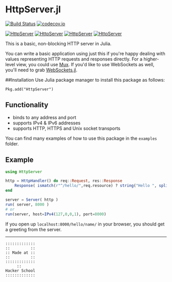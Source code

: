 # HttpServer.jl

[![Build Status](https://travis-ci.org/JuliaWeb/HttpServer.jl.svg?branch=master)](https://travis-ci.org/JuliaWeb/HttpServer.jl)
[![codecov.io](http://codecov.io/github/JuliaWeb/HttpServer.jl/coverage.svg?branch=master)](http://codecov.io/github/JuliaWeb/HttpServer.jl?branch=master)

[![HttpServer](http://pkg.julialang.org/badges/HttpServer_0.3.svg)](http://pkg.julialang.org/?pkg=HttpServer&ver=0.3)
[![HttpServer](http://pkg.julialang.org/badges/HttpServer_0.4.svg)](http://pkg.julialang.org/?pkg=HttpServer&ver=0.4)
[![HttpServer](http://pkg.julialang.org/badges/HttpServer_0.5.svg)](http://pkg.julialang.org/?pkg=HttpServer&ver=0.5)
[![HttpServer](http://pkg.julialang.org/badges/HttpServer_0.6.svg)](http://pkg.julialang.org/?pkg=HttpServer&ver=0.6)

This is a basic, non-blocking HTTP server in Julia.

You can write a basic application using just this if you're happy dealing with values representing HTTP requests and responses directly.
For a higher-level view, you could use [Mux](https://github.com/one-more-minute/Mux.jl).
If you'd like to use WebSockets as well, you'll need to grab [WebSockets.jl](https://github.com/JuliaWeb/WebSockets.jl).

##Installation
Use Julia package manager to install this package as follows:
```
Pkg.add("HttpServer")
```

## Functionality
* binds to any address and port
* supports IPv4 & IPv6 addresses
* supports HTTP, HTTPS and Unix socket transports

You can find many examples of how to use this package in the `examples` folder.

## Example

```julia
using HttpServer

http = HttpHandler() do req::Request, res::Response
    Response( ismatch(r"^/hello/",req.resource) ? string("Hello ", split(req.resource,'/')[3], "!") : 404 )
end

server = Server( http )
run( server, 8000 )
# or
run(server, host=IPv4(127,0,0,1), port=8000)
```
If you open up `localhost:8000/hello/name/` in your browser, you should get a greeting from the server.

---

```
:::::::::::::
::         ::
:: Made at ::
::         ::
:::::::::::::
     ::
Hacker School
:::::::::::::
```
